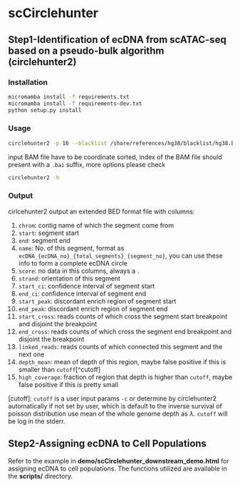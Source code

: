 # scCirclehunter

## Step1-Identification of ecDNA from scATAC-seq based on a pseudo-bulk algorithm (circlehunter2)

### Installation

```bash
micromamba install -f requirements.txt
micromamba install -f requirements-dev.txt
python setup.py install
```

### Usage

```bash
circlehunter2 -p 16 --blacklist /share/references/hg38/blacklist/hg38.blacklist.sorted.bed /mnt/2w/data2/andy/scATAC-Seq/rawdata/cellranger/GBM4349/outs/possorted_bam.bam /home/andy/Projects/circlehunter2/workspace/dev/data/test.bed
```

input BAM file have to be coordinate sorted, index of the BAM file should present with a `.bai` suffix, more options please check

```bash
circlehunter2 -h
```

### Output

cirlcehunter2 output an extended BED format file with columns:

1. `chrom`: contig name of which the segment come from
2. `start`: segment start
3. `end`: segment end
4. `name`: No. of this segment, format as `ecDNA_{ecDNA_no}_{total_segments}_{segment_no}`, you can use these info to form a complete ecDNA circle
5. `score`: no data in this columns, always a `.`
6. `strand`: orientation of this segment
7. `start_ci`: confidence interval of segment start
8. `end_ci`: confidence interval of segment end
9. `start_peak`: discordant enrich region of segment start
10. `end_peak`: discordant enrich region of segment end
11. `start_cross`: reads counts of which cross the segment start breakpoint and disjoint the breakpoint
12. `end_cross`: reads counts of which cross the segment end breakpoint and disjoint the breakpoint
13. `linked_reads`: reads counts of which connected this segment and the next one
14. `depth_mean`: mean of depth of this region, maybe false positive if this is smaller than `cutoff`[^cutoff]
15. `high_coverage`: fraction of region that depth is higher than `cutoff`, maybe false positive if this is pretty small

[cutoff]: `cutoff` is a user input params `-c` or determine by circlehunter2 automatically if not set by user, which is default to the inverse survival of poisson distribution use mean of the whole genome depth as $\lambda$. `cutoff` will be log in the stderr.

## Step2-Assigning ecDNA to Cell Populations

Refer to the example in **demo/scCirclehunter_downstream_demo.html** for assigning ecDNA to cell populations. The functions utilized are available in the **scripts/** directory.
